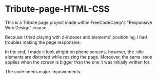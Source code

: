 # Tribute-page-HTML-CSS
This is a Tribute page project made within FreeCodeCamp's "Responsive Web Design" course.

Because I tried playing with z-indexes and elements' positioning, I had troubles making the page responsive. 

In the end, I made it look alright on phone screens, however, the .title elements are distorted while resizing the page. Moreover, the same issue applies when the screen is bigger than the one it was initially written for. 

The code needs major improvements.

